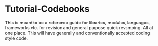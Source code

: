 # Tutorial-Codebooks

This is meant to be a reference guide for libraries, modules, languages, frameworks etc. for revision and general purpose quick revamping. All at one place. This will have generally and conventionally accepted coding style code.

